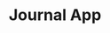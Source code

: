 ---
title: "Journal App"
description: "This is an aplication developed with React js that allows you to keep a personalized journal."
tools: ["React", "Redux/Toolkit", "Material UI", "Firebase", "Cloudinary", "React Router"]
image: "https://i.imgur.com/KnqxAdC.jpg"
alt: "Interface of Journal App"
link: "https://journal-app-vert-five.vercel.app/auth/login"
github: "https://github.com/juanctorresf/journal-app"
---